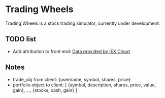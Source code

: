 # Trading Wheels

Trading Wheels is a stock trading simulator, currently under development.

## TODO list

- Add attribution to front end:
  <a href="https://iexcloud.io">Data provided by IEX Cloud</a>

## Notes

- trade_obj from client:
  {username, symbol, shares, price}
- portfolio object to client:
  [
  {symbol, description, shares, price, value, gain},
  ...,
  {stocks, cash, gain}
  ]
